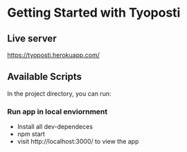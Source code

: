 # Getting Started with Tyoposti

## Live server 
https://tyoposti.herokuapp.com/

## Available Scripts

In the project directory, you can run:

### Run app in local enviornment

- Install all dev-dependeces
- npm start
- visit http://localhost:3000/ to view the app




